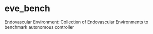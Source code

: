# eve_bench
Endovascular Environment: Collection of Endovascular Environments to benchmark autonomous controller

